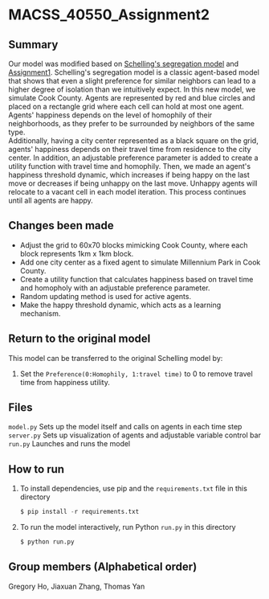 # MACSS_40550_Assignment2

## Summary
Our model was modified based on [Schelling's segregation model](https://github.com/jmclip/MACSS-40550-ABM/tree/main/2_Schelling/mesa_schelling) and [Assignment1](https://github.com/naivetoad/MACSS_40550_Assignment1). Schelling's segregation model is a classic agent-based model that shows that even a slight preference for similar neighbors can lead to a higher degree of isolation than we intuitively expect. In this new model, we simulate Cook County. Agents are represented by red and blue circles and placed on a rectangle grid where each cell can hold at most one agent. Agents' happiness depends on the level of homophily of their neighborhoods, as they prefer to be surrounded by neighbors of the same type.\
Additionally, having a city center represented as a black square on the grid, agents' happiness depends on their travel time from residence to the city center. In addition, an adjustable preference parameter is added to create a utility function with travel time and homophily. Then, we made an agent's happiness threshold dynamic, which increases if being happy on the last move or decreases if being unhappy on the last move. Unhappy agents will relocate to a vacant cell in each model iteration. This process continues until all agents are happy. 

## Changes been made
+ Adjust the grid to 60x70 blocks mimicking Cook County, where each block represents 1km x 1km block.
+ Add one city center as a fixed agent to simulate Millennium Park in Cook County. 
+ Create a utility function that calculates happiness based on travel time and homopholy with an adjustable preference parameter. 
+ Random updating method is used for active agents.
+ Make the happy threshold dynamic, which acts as a learning mechanism. 

## Return to the original model
This model can be transferred to the original Schelling model by:
1. Set the `Preference(0:Homophily, 1:travel time)` to 0 to remove travel time from happiness utility.


## Files
`model.py` Sets up the model itself and calls on agents in each time step\
`server.py` Sets up visualization of agents and adjustable variable control bar\
`run.py` Launches and runs the model

## How to run
1. To install dependencies, use pip and the `requirements.txt` file in this directory
   ```python
   $ pip install -r requirements.txt
3. To run the model interactively, run Python `run.py` in this directory
   ```python
   $ python run.py

## Group members (Alphabetical order)
Gregory Ho, Jiaxuan Zhang, Thomas Yan
